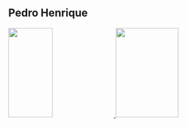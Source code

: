 ## Pedro Henrique

<div style="display: inline_block">
  <a href="https://github.com/phss-henrique"/>
  <img height="180em"  width="42%" src="https://github-readme-stats.vercel.app/api?username=phss-henrique&show_icons=true&theme=transparent" />
  <img height="180em" width="50%"  src="https://github-readme-stats.vercel.app/api/top-langs/?username=phss-henrique&show_icons=true&theme=transparent" />
</div>
